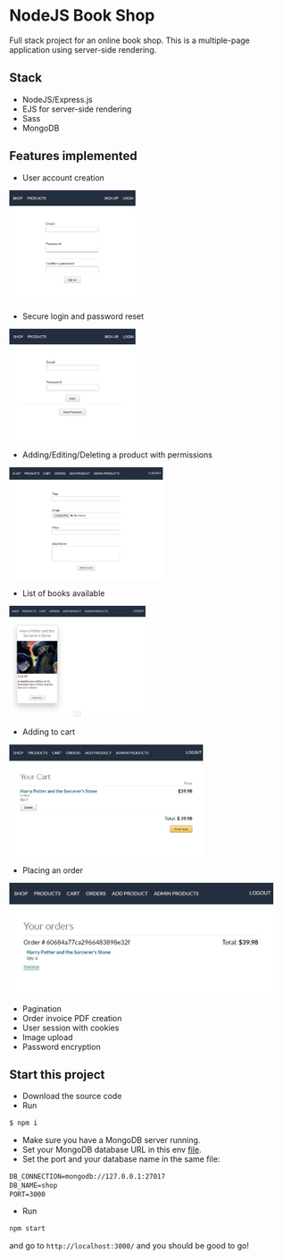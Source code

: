 # NodeJS Book Shop
Full stack project for an online book shop. This is a multiple-page application using server-side rendering.

## Stack
- NodeJS/Express.js
- EJS for server-side rendering
- Sass
- MongoDB

## Features implemented
- User account creation
<img src="https://github.com/jimousse/node-mongodb-shop/blob/main/screenshots/signup.jpg" height="200">

- Secure login and password reset
<img src="https://github.com/jimousse/node-mongodb-shop/blob/main/screenshots/login.jpg" height="200">

- Adding/Editing/Deleting a product with permissions
<img src="https://github.com/jimousse/node-mongodb-shop/blob/main/screenshots/add-product.jpg" height="200">

- List of books available
<img src="https://github.com/jimousse/node-mongodb-shop/blob/main/screenshots/index.jpg" height="200">

- Adding to cart
<img src="https://github.com/jimousse/node-mongodb-shop/blob/main/screenshots/cart.jpg" height="200">

- Placing an order
<img src="https://github.com/jimousse/node-mongodb-shop/blob/main/screenshots/orders.jpg" height="200">

- Pagination
- Order invoice PDF creation
- User session with cookies
- Image upload
- Password encryption


## Start this project
- Download the source code
- Run 
```sh
$ npm i
```
- Make sure you have a MongoDB server running.
- Set your MongoDB database URL in this env [file](https://github.com/jimousse/node-mongodb-shop/blob/main/.env).
- Set the port and your database name in the same file:
```
DB_CONNECTION=mongodb://127.0.0.1:27017
DB_NAME=shop
PORT=3000
```
- Run
```sh
npm start
```
and go to `http://localhost:3000/` and you should be good to go!

